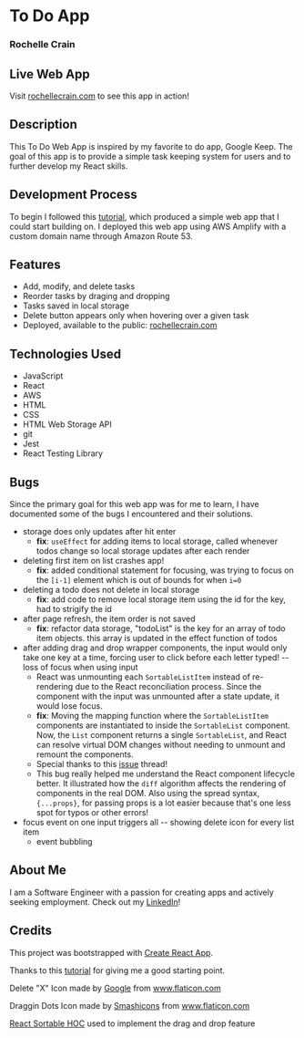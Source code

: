 # To Do App
### Rochelle Crain

## Live Web App
Visit [rochellecrain.com](https://www.rochellecrain.com/) to see this app in action!

## Description
This To Do Web App is inspired by my favorite to do app, Google Keep. The goal of this app is to provide a simple task keeping system for users and to further develop my React skills.

## Development Process
To begin I followed this [tutorial](https://upmostly.com/tutorials/build-a-todo-app-in-react-using-hooks), which produced a simple web app that I could start building on. I deployed this web app using AWS Amplify with a custom domain name through Amazon Route 53.

## Features
* Add, modify, and delete tasks
* Reorder tasks by draging and dropping
* Tasks saved in local storage
* Delete button appears only when hovering over a given task
* Deployed, available to the public: [rochellecrain.com](https://www.rochellecrain.com/)

## Technologies Used
* JavaScript
* React
* AWS
* HTML
* CSS
* HTML Web Storage API
* git
* Jest
* React Testing Library

## Bugs
Since the primary goal for this web app was for me to learn, I have documented some of the bugs I encountered and their solutions. 
* storage does only updates after hit enter
   * **fix**: ```useEffect``` for adding items to local storage, called whenever todos change so local storage updates after each render
* deleting first item on list crashes app!
  * **fix**: added conditional statement for focusing, was trying to focus on the ```[i-1]``` element which is out of bounds for when ```i=0```
* deleting a todo does not delete in local storage
    * **fix**: add code to remove local storage item using the id for the key, had to strigify the id
* after page refresh, the item order is not saved
  * **fix**: refactor data storage, "todoList" is the key for an array of todo item objects. this array is updated in the effect function of todos
* after adding drag and drop wrapper components, the input would only take one key at a time, forcing user to click before each letter typed! -- loss of focus when using input
  * React was unmounting each ```SortableListItem``` instead of re-rendering due to the React reconciliation process. Since the component with the input was unmounted after a state update, it would lose focus. 
  * **fix**: Moving the mapping function where the ```SortableListItem``` components are instantiated to inside the ```SortableList``` component. Now, the ```List``` component returns a single ```SortableList```, and React can resolve virtual DOM changes without needing to unmount and remount the components. 
  * Special thanks to this [issue](https://github.com/clauderic/react-sortable-hoc/issues/120) thread!
  * This bug really helped me understand the React component lifecycle better. It illustrated how the ```diff``` algorithm affects the rendering of components in the real DOM. Also using the spread syntax, ```{...props}```, for passing props is a lot easier because that's one less spot for typos or other errors!
* focus event on one input triggers all -- showing delete icon for every list item
  * event bubbling

## About Me
I am a Software Engineer with a passion for creating apps and actively seeking employment. Check out my [LinkedIn](https://www.linkedin.com/in/rochelle-roberts)!


## Credits
This project was bootstrapped with [Create React App](https://github.com/facebook/create-react-app).

Thanks to this [tutorial](https://upmostly.com/tutorials/build-a-todo-app-in-react-using-hooks) for giving me a good starting point.

Delete "X" Icon made by <a href="https://www.flaticon.com/authors/google" title="Google">Google</a> from <a href="https://www.flaticon.com/" title="Flaticon"> www.flaticon.com</a>

Draggin Dots Icon made by <a href="https://smashicons.com/" title="Smashicons">Smashicons</a> from <a href="https://www.flaticon.com/" title="Flaticon"> www.flaticon.com</a>

[React Sortable HOC](https://github.com/clauderic/react-sortable-hoc) used to implement the drag and drop feature
